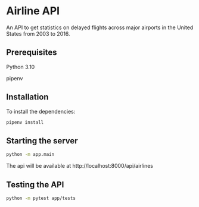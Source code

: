 # Airline API

An API to get statistics on delayed flights across major airports in the United States from 2003 to 2016.

## Prerequisites

Python 3.10

pipenv

## Installation

To install the dependencies:

```bash
pipenv install
```

## Starting the server

```bash
python -m app.main
```

The api will be available at http://localhost:8000/api/airlines

## Testing the API

```bash
python -m pytest app/tests
```
